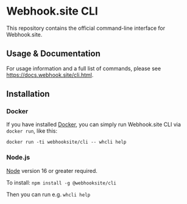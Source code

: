 # Webhook.site CLI

This repository contains the official command-line interface for Webhook.site.

## Usage & Documentation

For usage information and a full list of commands, please see https://docs.webhook.site/cli.html.

## Installation

### Docker

If you have installed [Docker](https://docs.docker.com/get-docker/), you can simply run Webhook.site CLI via `docker run`, like this:

`docker run -ti webhooksite/cli -- whcli help`

### Node.js

[Node](https://nodejs.org/en/download) version 16 or greater required.

To install: `npm install -g @webhooksite/cli`

Then you can run e.g. `whcli help`
